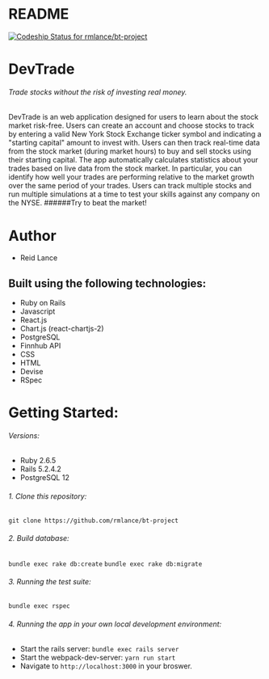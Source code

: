 # README
[![Codeship Status for rmlance/bt-project](https://app.codeship.com/projects/d4642f90-7531-0138-4fbf-0a880ae04a25/status?branch=master)](https://app.codeship.com/projects/395914)
# DevTrade
###### Trade stocks without the risk of investing real money.
DevTrade is an web application designed for users to learn about the stock market risk-free. Users can create an account and choose stocks to track by entering a valid New York Stock Exchange ticker symbol and indicating a "starting capital" amount to invest with. Users can then track real-time data from the stock market (during market hours) to buy and sell stocks using their starting capital. The app automatically calculates statistics about your trades based on live data from the stock market. In particular, you can identify how well your trades are performing relative to the market growth over the same period of your trades. Users can track multiple stocks and run multiple simulations at a time to test your skills against any company on the NYSE.
######Try to beat the market!

# Author
* Reid Lance

## Built using the following technologies:
* Ruby on Rails
* Javascript
* React.js
* Chart.js (react-chartjs-2)
* PostgreSQL
* Finnhub API
* CSS
* HTML
* Devise
* RSpec

# Getting Started:

###### Versions:
* Ruby 2.6.5
* Rails 5.2.4.2
* PostgreSQL 12

###### 1. Clone this repository:
`git clone https://github.com/rmlance/bt-project`

###### 2. Build database:
`bundle exec rake db:create`
`bundle exec rake db:migrate`

###### 3. Running the test suite:
`bundle exec rspec`

###### 4. Running the app in your own local development environment:
* Start the rails server:
`bundle exec rails server`
* Start the webpack-dev-server:
`yarn run start`
* Navigate to `http://localhost:3000` in your broswer.


